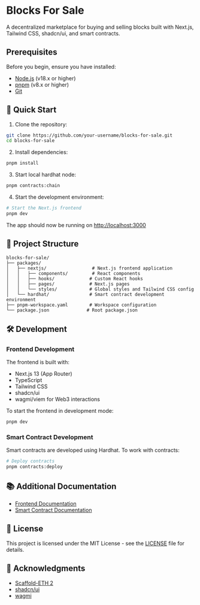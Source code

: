 # Blocks For Sale

A decentralized marketplace for buying and selling blocks built with Next.js, Tailwind CSS, shadcn/ui, and smart contracts.

## Prerequisites

Before you begin, ensure you have installed:
- [Node.js](https://nodejs.org/) (v18.x or higher)
- [pnpm](https://pnpm.io/) (v8.x or higher)
- [Git](https://git-scm.com/)

## 🚀 Quick Start

1. Clone the repository:
```bash
git clone https://github.com/your-username/blocks-for-sale.git
cd blocks-for-sale
```

2. Install dependencies:
```bash
pnpm install
```

3. Start local hardhat node:
```bash
pnpm contracts:chain
```

4. Start the development environment:

```bash
# Start the Next.js frontend
pnpm dev
```

The app should now be running on [http://localhost:3000](http://localhost:3000)

## 📁 Project Structure

```
blocks-for-sale/
├── packages/
│   ├── nextjs/                 # Next.js frontend application
│   │   ├── components/         # React components
│   │   ├── hooks/             # Custom React hooks
│   │   ├── pages/             # Next.js pages
│   │   └── styles/            # Global styles and Tailwind CSS config
│   └── hardhat/               # Smart contract development environment
├── pnpm-workspace.yaml        # Workspace configuration
└── package.json              # Root package.json
```

## 🛠 Development

### Frontend Development

The frontend is built with:
- Next.js 13 (App Router)
- TypeScript
- Tailwind CSS
- shadcn/ui
- wagmi/viem for Web3 interactions

To start the frontend in development mode:
```bash
pnpm dev
```

### Smart Contract Development

Smart contracts are developed using Hardhat. To work with contracts:

```bash
# Deploy contracts
pnpm contracts:deploy
```

## 📚 Additional Documentation

- [Frontend Documentation](./packages/nextjs/README.md)
- [Smart Contract Documentation](./packages/contracts/README.md)

## 📄 License

This project is licensed under the MIT License - see the [LICENSE](LICENSE) file for details.

## 🙏 Acknowledgments

- [Scaffold-ETH 2](https://github.com/scaffold-eth/scaffold-eth-2)
- [shadcn/ui](https://ui.shadcn.com/)
- [wagmi](https://wagmi.sh/)
